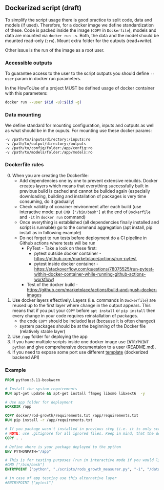 ## Dockerized script (draft)

To simplify the script usage there is good practice to split code, data and models (if used). Therefore, for a docker image we define standardization of these. Code is packed inside the image (`COPY` in `Dockerfile`), models and data are mounted via `docker run -v`. Both, the data and the model should be mounted read-only (`:ro`). Mount extra folder for the outputs (read+write).

Other issue is the run of the image as a root user.

### Accessible outputs

To guarantee access to the user to the script outputs you should define `--user` param in docker run parameters.

In the HowToUse of a project MUST be defined usage of docker container with this parameters:
```bash
docker run --user $(id -u):$(id -g) 
```

### Data mounting
We define standard for mounting configuration, inputs and outputs as well as what should be in the ouputs. For mounting use these docker params:
```
-v /path/to/inputs/directory:/inputs:ro
-v /path/to/output/directory:/outputs
-v /path/to/config/folder:/app/config:ro
-v /path/to/models/folder:/app/models:ro
```

### Dockerfile rules

0) When you are creating the Dockerfile:
   - Add dependencies one by one to prevent extensive rebuilds. Docker creates layers which means that everything successfully built in previous build is cached and cannot be builded again (especially downloading, building and installation of packages is very time consuming, do it gradually) 
   - Check validity of conainer environment after each build (use interactive mode: put `CMD ["/bin/bash"]` at the end of `Dockerfile` and `-it` in `docker run` command) 
   - Once everything is established (all dependencies finally installed and script is runnable) go to the command aggregation (apt install, pip install as in following example)
   - Do not forget to run tests before deployment do a CI pipeline in Github actions where tests will be run
     - PyTest - Take a look on these first: 
       - pytest outside docker container - https://github.com/marketplace/actions/run-pytest
       - pytest inside docker container - https://stackoverflow.com/questions/78075525/run-pytest-within-docker-container-while-running-github-actions-workflow)
     - Test of the docker build - https://github.com/marketplace/actions/build-and-push-docker-images
1) Use docker layers effectively. Layers (i.e. commands in `Dockerfile`) are reused up to the first layer where change in the output appears. This means that if you put your `COPY` before `apt install` or `pip install` then every change in your code requires reinstallation of packages. 
   - the code `COPY` should be included last (because it is often changed)
   - system packages should be at the beginning of the Docker file (relatively stable layer) 
2) Use `/app` folder for deploying the app
3) If you have multiple scripts inside one docker image use `ENTRYPOINT python` and give comprehensive documentaion to a user (README.md).  
4) If you need to expose some port use different [template](templates.md) (dockerized backend API)

### Example

```dockerfile
FROM python:3.11-bookworm

# Install the system requirements
RUN apt-get update && apt-get install ffmpeg libsm6 libxext6  -y

# Use app folder for deployment
WORKDIR /app

COPY docker/rod-growth/requirements.txt /app/requirements.txt
RUN pip install -r /app/requirements.txt

# If you package wasn't installed in previous step (i.e. it is only script not a package)
# NOTE: use .gitignore for all ignored files. Keep in mind, that the docker image should be as small as possible
COPY . . 

# Define where is your package deployed to the python
ENV PYTHONPATH="/app"

# This is for testing purposes (run in interactive mode if you would like to check your env)
#CMD ["/bin/bash"]
ENTRYPOINT ["python", "./scripts/rods_growth_measurer.py", "-i", "/data/inputs", "-o", "/data/outputs", "--parallel"]

# in case of app testing use this alternative layer
#ENTRYPOINT ["pytest"]
```